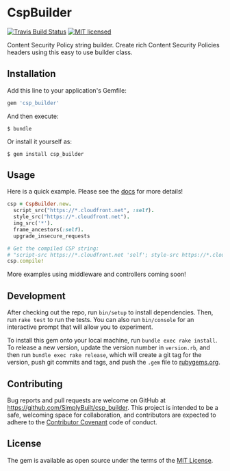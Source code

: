 # CspBuilder

[![Travis Build Status](https://travis-ci.org/SimplyBuilt/csp_builder.svg)](https://travis-ci.org/SimplyBuilt/csp_builder)
[![MIT licensed](https://img.shields.io/badge/license-MIT-blue.svg)](./LICENSE)

Content Security Policy string builder. Create rich Content Security
Policies headers using this easy to use builder class.

## Installation

Add this line to your application's Gemfile:

```ruby
gem 'csp_builder'
```

And then execute:

    $ bundle

Or install it yourself as:

    $ gem install csp_builder

## Usage

Here is a quick example. Please see the
[docs](http://www.rubydoc.info/github/SimplyBuilt/csp_builder) for more
details!


```ruby
csp = CspBuilder.new.
  script_src("https://*.cloudfront.net", :self).
  style_src("https://*.cloudfront.net").
  img_src('*').
  frame_ancestors(:self).
  upgrade_insecure_requests

# Get the compiled CSP string:
# "script-src https://*.cloudfront.net 'self'; style-src https://*.cloudfront.net; img-src *; frame-ancestors 'self'; upgrade-insecure-requests"
csp.compile!
```

More examples using middleware and controllers coming soon!

## Development

After checking out the repo, run `bin/setup` to install dependencies.
Then, run `rake test` to run the tests. You can also run `bin/console`
for an interactive prompt that will allow you to experiment.

To install this gem onto your local machine, run `bundle exec rake
install`. To release a new version, update the version number in
`version.rb`, and then run `bundle exec rake release`, which will create
a git tag for the version, push git commits and tags, and push the
`.gem` file to [rubygems.org](https://rubygems.org).

## Contributing

Bug reports and pull requests are welcome on GitHub at
https://github.com/SimplyBuilt/csp_builder. This project is intended
to be a safe, welcoming space for collaboration, and contributors are
expected to adhere to the [Contributor
Covenant](http://contributor-covenant.org) code of conduct.


## License

The gem is available as open source under the terms of the [MIT
License](http://opensource.org/licenses/MIT).
